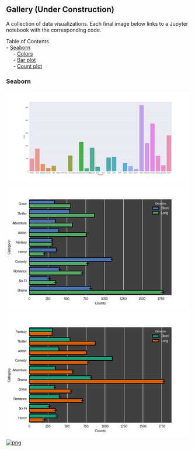 ## Gallery (Under Construction)
A collection of data visualizations. Each final image below links to a Jupyter notebook with the corresponding code.

Table of Contents   
	- [Seaborn](#seaborn)  
	&nbsp;&nbsp;&nbsp;&nbsp; - [Colors](#colors)   
	&nbsp;&nbsp;&nbsp;&nbsp; - [Bar plot](#barplot)   
	&nbsp;&nbsp;&nbsp;&nbsp; - [Count plot](#countplot)   

<a name="seaborn"></a>
### Seaborn
<a name="colors"></a>
[![png](visualizations/figures/colors.png)](../visualizations/seaborn/colors/colors)
<a name="barplot"></a>
[![png](visualizations/figures/barplot.png)](../visualizations/seaborn/barplot/barplot)
<a name="countplot"></a>
[![png](visualizations/figures/countplot.png)](../visualizations/seaborn/countplot/countplot)
[![png](../tmp/cube.gif)](../publications)


